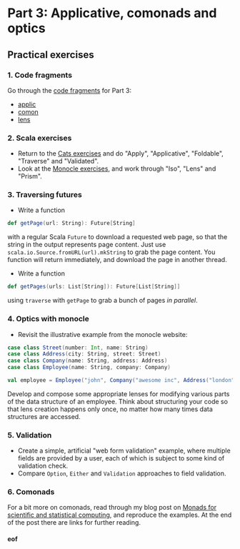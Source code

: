 # Part 3: Applicative, comonads and optics

## Practical exercises

### 1. Code fragments

Go through the [code fragments](../fragments/) for Part 3:

* [applic](../fragments/part3s-applic.scala)
* [comon](../fragments/part3s-comon.scala)
* [lens](../fragments/part3s-lens.scala)

### 2. Scala exercises

* Return to the [Cats exercises](https://www.scala-exercises.org/cats/apply) and do "Apply", "Applicative", "Foldable", "Traverse" and "Validated".
* Look at the [Monocle exercises](https://www.scala-exercises.org/monocle/iso), and work through "Iso", "Lens" and "Prism".

### 3. Traversing futures

* Write a function
```scala
def getPage(url: String): Future[String]
```
with a regular Scala `Future` to download a requested web page, so that the string in the output represents page content. Just use `scala.io.Source.fromURL(url).mkString` to grab the page content. You function will return immediately, and download the page in another thread.
* Write a function
```scala
def getPages(urls: List[String]): Future[List[String]]
```
using `traverse` with `getPage` to grab a bunch of pages *in parallel*.

### 4. Optics with monocle

* Revisit the illustrative example from the monocle website:
```scala
case class Street(number: Int, name: String)
case class Address(city: String, street: Street)
case class Company(name: String, address: Address)
case class Employee(name: String, company: Company)

val employee = Employee("john", Company("awesome inc", Address("london", Street(23, "high street"))))
```
Develop and compose some appropriate lenses for modifying various parts of the data structure of an employee. Think about structuring your code so that lens creation happens only once, no matter how many times data structures are accessed.

### 5. Validation

* Create a simple, artificial "web form validation" example, where multiple fields are provided by a user, each of which is subject to some kind of validation check.
* Compare `Option`, `Either` and `Validation` approaches to field validation.

### 6. Comonads

For a bit more on comonads, read through my blog post on [Monads for scientific and statistical computing](https://darrenjw.wordpress.com/2018/01/22/comonads-for-scientific-and-statistical-computing-in-scala/), and reproduce the examples. At the end of the post there are links for further reading.

#### eof
